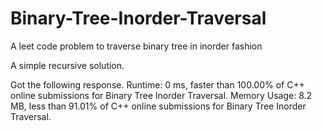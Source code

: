 # Binary-Tree-Inorder-Traversal
A leet code problem to traverse binary tree in inorder fashion

A simple recursive solution.

Got the following response.
Runtime: 0 ms, faster than 100.00% of C++ online submissions for Binary Tree Inorder Traversal.
Memory Usage: 8.2 MB, less than 91.01% of C++ online submissions for Binary Tree Inorder Traversal.
